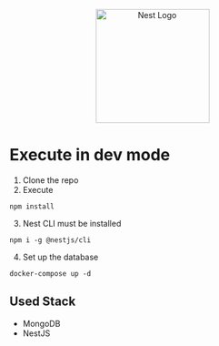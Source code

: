 <p align="center">
  <a href="http://nestjs.com/" target="blank"><img src="https://nestjs.com/img/logo-small.svg" width="200" alt="Nest Logo" /></a>
</p>

# Execute in dev mode

1. Clone the repo
2. Execute

```
npm install
```

3. Nest CLI must be installed

```
npm i -g @nestjs/cli
```

4. Set up the database

```
docker-compose up -d
```

## Used Stack

- MongoDB
- NestJS
